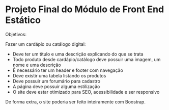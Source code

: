 # Projeto Final do Módulo de Front End Estático

Objetivos:

Fazer um cardápio ou catálogo digital:
- Deve ter um título e uma descrição explicando do que se trata
- Todo produto desde cardápio/catálogo deve possuir uma imagem, um nome e uma descrição
- É necessário ter um header e footer com navegação
- Deve existir uma tabela listando os produtos
- Deve possuir um forumário para cadastro
- A página deve possuir alguma estilização
- O site deve estar otimizado para SEO, acessibilidade e ser responsivo

De forma extra, o site poderia ser feito inteiramente com Boostrap.
